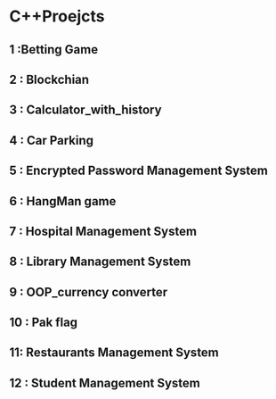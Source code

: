 # C++Proejcts 
    

## 1 :Betting Game

## 2 : Blockchian

## 3 : Calculator_with_history

## 4 : Car Parking

## 5 : Encrypted Password Management System

## 6 : HangMan game

## 7 : Hospital Management System

## 8 : Library Management System

## 9 : OOP_currency converter

## 10 : Pak flag

## 11: Restaurants Management System

## 12 : Student Management System
